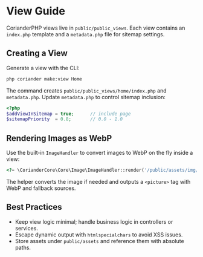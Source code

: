 # View Guide

CorianderPHP views live in `public/public_views`. Each view contains an `index.php` template and a `metadata.php` file for sitemap settings.

## Creating a View

Generate a view with the CLI:

```bash
php coriander make:view Home
```

The command creates `public/public_views/home/index.php` and `metadata.php`. Update `metadata.php` to control sitemap inclusion:

```php
<?php
$addViewInSitemap = true;      // include page
$sitemapPriority  = 0.8;       // 0.0 - 1.0
```

## Rendering Images as WebP

Use the built-in `ImageHandler` to convert images to WebP on the fly inside a view:

```php
<?= \CorianderCore\Core\Image\ImageHandler::render('/public/assets/img/logo.png', 'Site logo'); ?>
```

The helper converts the image if needed and outputs a `<picture>` tag with WebP and fallback sources.

## Best Practices

- Keep view logic minimal; handle business logic in controllers or services.
- Escape dynamic output with `htmlspecialchars` to avoid XSS issues.
- Store assets under `public/assets` and reference them with absolute paths.

